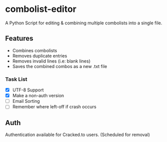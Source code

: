 # combolist-editor
A Python Script for editing & combining multiple combolists into a single file.

## Features
* Combines combolists
* Removes duplicate entries
* Removes invalid lines (i.e: blank lines)
* Saves the combined combos as a new .txt file

### Task List
- [x] UTF-8 Support
- [x] Make a non-auth version
- [ ] Email Sorting
- [ ] Remember where left-off if crash occurs

## Auth
Authentication available for Cracked.to users.
(Scheduled for removal)
